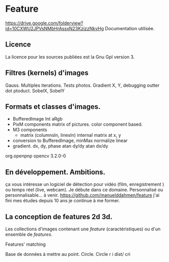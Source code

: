 
# Feature

https://drive.google.com/folderview?id=10CXWU2JPVsNMbHrAssxN23KzizzNkvHg
Documentation utilisée.

## Licence
La licence pour les sources publiées est la Gnu Gpl version 3.
## Filtres (kernels) d'images
Gauss. Multiples iterations. Tests  photos.
Gradient X, Y, debugging outter dot ptoduct. 
SobelX, SobelY

## Formats et classes d'images. 
- BufferedImage Int aRgb
- PixM components matrix of pictures. 
color component based. 
- M3 components 
  + matrix (columnsIn, linesIn) internal
  matrix at x, y
- conversion to BufferedImage, minMax normalize
linear
- gradient. dx, dy, phase atan dy/dy atan dx/dy
<!-- https://mvnrepository.com/artifact/org.openpnp/opencv -->
<dependency>
    <groupId>org.openpnp</groupId>
    <artifactId>opencv</artifactId>
    <version>3.2.0-0</version>
</dependency>


## En développement. Ambitions.
ça vous intéresse un logiciel de détection pour vidéo (film, enregistrement ) ou temps réel (live, webcam). Je débute dans ce domaine. Personnalisé ou personnalisable...
à venir. 
https://github.com/manuelddahmen/feature 
j'ai fini mes études depuis 10 ans je continue à me former.
## La conception de features 2d 3d.

Les collections d'images contenant une
_feature_ (caractéristiques) ou d'un ensemble
de _features_.

Features' matching

Base de données à mettre au point.
Circle. Circle r i dist/ cri
